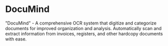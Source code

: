 # DocuMind
"DocuMind" - A comprehensive OCR system that digitize and categorize documents for improved organization and analysis. Automatically scan and extract information from invoices, registers, and other hardcopy documents with ease.
